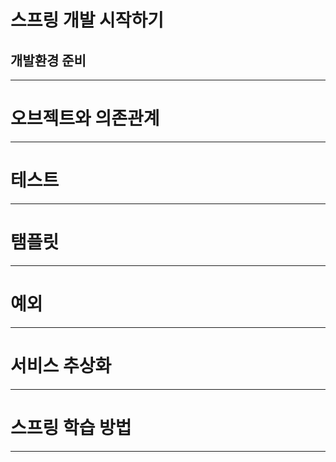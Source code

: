# 스프링 개발 시작하기

## 개발환경 준비

****
# 오브젝트와 의존관계
****
# 테스트
****
# 탬플릿
****
# 예외
****
# 서비스 추상화
****
# 스프링 학습 방법
****
